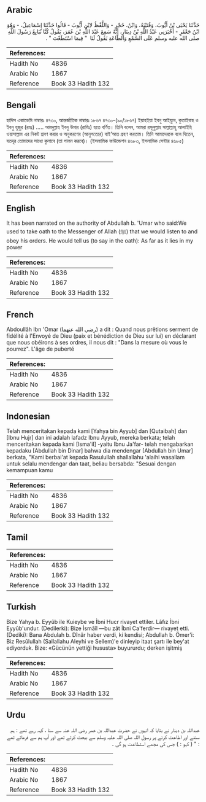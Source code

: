 ## Arabic


<div dir="rtl" lang="ar" style={{fontSize:'larger',backgroundColor:'#f8f9fa',padding:20}}>
حَدَّثَنَا يَحْيَى بْنُ أَيُّوبَ، وَقُتَيْبَةُ، وَابْنُ، حُجْرٍ - وَاللَّفْظُ لاِبْنِ أَيُّوبَ - قَالُوا حَدَّثَنَا إِسْمَاعِيلُ، - وَهُوَ ابْنُ جَعْفَرٍ - أَخْبَرَنِي عَبْدُ اللَّهِ بْنُ دِينَارٍ، أَنَّهُ سَمِعَ عَبْدَ اللَّهِ بْنَ عُمَرَ، يَقُولُ كُنَّا نُبَايِعُ رَسُولَ اللَّهِ صلى الله عليه وسلم عَلَى السَّمْعِ وَالطَّاعَةِ يَقُولُ لَنَا ‏ "‏ فِيمَا اسْتَطَعْتَ ‏"‏ ‏.‏
</div>
<div style={{backgroundColor:'#f8f9fa',padding:20, marginBottom: 10}}><table> <thead> <tr> <th>References:</th> <th></th> </tr> </thead> <tbody><tr><td>Hadith No</td><td>4836</td></tr><tr><td>Arabic No</td><td>1867</td></tr><tr><td>Reference</td><td>Book 33 Hadith 132</td></tr></tbody></table></div>

## Bengali


<div dir="ltr" lang="bn" style={{fontSize:'larger',backgroundColor:'#f8f9fa',padding:20}}>
হাদিস একাডেমি নাম্বারঃ ৪৭৩০, আন্তর্জাতিক নাম্বারঃ ১৮৬৭ ৪৭৩০-(৯০/১৮৬৭) ইয়াহইয়া ইবনু আইয়্যুব, কুতাইবাহ ও ইবনু হুজুর (রহঃ) ..... আবদুল্লাহ ইবনু উমার (রাযিঃ) হতে বর্ণিত। তিনি বলেন, আমরা রসূলুল্লাহ সাল্লাল্লাহু আলাইহি ওয়াসাল্লাম এর নিকট শ্রবণ করার ও অনুকরণের (আনুগত্যের) বাই’আত গ্রহণ করতাম। তিনি আমাদেরকে বলে দিতেন, যতদূর তোমাদের সাধ্যে কুলাবে (তা পালন করবে)। (ইসলামিক ফাউন্ডেশন ৪৬৮৩, ইসলামিক সেন্টার ৪৬৮৫)
</div>
<div style={{backgroundColor:'#f8f9fa',padding:20, marginBottom: 10}}><table> <thead> <tr> <th>References:</th> <th></th> </tr> </thead> <tbody><tr><td>Hadith No</td><td>4836</td></tr><tr><td>Arabic No</td><td>1867</td></tr><tr><td>Reference</td><td>Book 33 Hadith 132</td></tr></tbody></table></div>

## English


<div dir="ltr" lang="en" style={{fontSize:'larger',backgroundColor:'#f8f9fa',padding:20}}>
It has been narrated on the authority of Abdullah b. 'Umar who said:We used to take oath to the Messenger of Allah (ﷺ) that we would listen to and obey his orders. He would tell us (to say in the oath): As far as it lies in my power
</div>
<div style={{backgroundColor:'#f8f9fa',padding:20, marginBottom: 10}}><table> <thead> <tr> <th>References:</th> <th></th> </tr> </thead> <tbody><tr><td>Hadith No</td><td>4836</td></tr><tr><td>Arabic No</td><td>1867</td></tr><tr><td>Reference</td><td>Book 33 Hadith 132</td></tr></tbody></table></div>

## French


<div dir="ltr" lang="fr" style={{fontSize:'larger',backgroundColor:'#f8f9fa',padding:20}}>
Abdoullâh Ibn 'Omar (رضي الله عنهما) a dit : Quand nous prêtions serment de fidélité à l'Envoyé de Dieu (paix et bénédiction de Dieu sur lui) en déclarant que nous obéirons à ses ordres, il nous dit : "Dans la mesure où vous le pourrez". L'âge de puberté
</div>
<div style={{backgroundColor:'#f8f9fa',padding:20, marginBottom: 10}}><table> <thead> <tr> <th>References:</th> <th></th> </tr> </thead> <tbody><tr><td>Hadith No</td><td>4836</td></tr><tr><td>Arabic No</td><td>1867</td></tr><tr><td>Reference</td><td>Book 33 Hadith 132</td></tr></tbody></table></div>

## Indonesian


<div dir="ltr" lang="id" style={{fontSize:'larger',backgroundColor:'#f8f9fa',padding:20}}>
Telah menceritakan kepada kami [Yahya bin Ayyub] dan [Qutaibah] dan [Ibnu Hujr] dan ini adalah lafadz Ibnu Ayyub, mereka berkata; telah menceritakan kepada kami [Isma'il] -yaitu Ibnu Ja'far- telah mengabarkan kepadaku [Abdullah bin Dinar] bahwa dia mendengar [Abdullah bin Umar] berkata, "Kami berbai'at kepada Rasulullah shallallahu 'alaihi wasallam untuk selalu mendengar dan taat, beliau bersabda: "Sesuai dengan kemampuan kamu
</div>
<div style={{backgroundColor:'#f8f9fa',padding:20, marginBottom: 10}}><table> <thead> <tr> <th>References:</th> <th></th> </tr> </thead> <tbody><tr><td>Hadith No</td><td>4836</td></tr><tr><td>Arabic No</td><td>1867</td></tr><tr><td>Reference</td><td>Book 33 Hadith 132</td></tr></tbody></table></div>

## Tamil


<div dir="ltr" lang="ta" style={{fontSize:'larger',backgroundColor:'#f8f9fa',padding:20}}>

</div>
<div style={{backgroundColor:'#f8f9fa',padding:20, marginBottom: 10}}><table> <thead> <tr> <th>References:</th> <th></th> </tr> </thead> <tbody><tr><td>Hadith No</td><td>4836</td></tr><tr><td>Arabic No</td><td>1867</td></tr><tr><td>Reference</td><td>Book 33 Hadith 132</td></tr></tbody></table></div>

## Turkish


<div dir="ltr" lang="tr" style={{fontSize:'larger',backgroundColor:'#f8f9fa',padding:20}}>
Bize Yahya b. Eyyûb ile Kuieybe ve İbni Hucr rivayet ettiler. Lâfız İbni Eyyûb'undur. (Dedilerki): Bize İsmâîl —bu zât İbni Ca'ferdir— rivayet etti. (Dediki): Bana Abdulah b. Dînâr haber verdi, ki kendisi; Abdullah b. Ömer'i: Biz Resûlullah (Sallallahu Aleyhi ve Sellem)'e dinleyip itaat şartı ile bey'at ediyorduk. Bize: «Gücünün yettiği hususta» buyururdu; derken işitmiş
</div>
<div style={{backgroundColor:'#f8f9fa',padding:20, marginBottom: 10}}><table> <thead> <tr> <th>References:</th> <th></th> </tr> </thead> <tbody><tr><td>Hadith No</td><td>4836</td></tr><tr><td>Arabic No</td><td>1867</td></tr><tr><td>Reference</td><td>Book 33 Hadith 132</td></tr></tbody></table></div>

## Urdu


<div dir="rtl" lang="ur" style={{fontSize:'larger',backgroundColor:'#f8f9fa',padding:20}}>
عبداللہ بن دینار نے بتایا کہ انہوں نے حضرت عبداللہ بن عمر رضی اللہ عنہ سے سنا ، کہہ رہے تھے : ہم سننے اور اطاعت کرنے پر رسول اللہ صلی اللہ علیہ وسلم سے بیعت کرتے تھے اور آپ ہم سے فرماتے تھے : " ( کہو : ) جس کی مجھے استطاعت ہو گی ۔
</div>
<div style={{backgroundColor:'#f8f9fa',padding:20, marginBottom: 10}}><table> <thead> <tr> <th>References:</th> <th></th> </tr> </thead> <tbody><tr><td>Hadith No</td><td>4836</td></tr><tr><td>Arabic No</td><td>1867</td></tr><tr><td>Reference</td><td>Book 33 Hadith 132</td></tr></tbody></table></div>